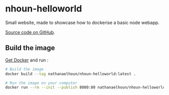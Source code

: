 # nhoun-helloworld

Small website, made to showcase how to dockerise a basic node webapp.

[Source code on GitHub](https://github.com/nathanaelhoun/nhoun-helloworld).

## Build the image

[Get Docker](https://docs.docker.com/get-docker/) and run :

```bash
# Build the image
docker build --tag nathanaelhoun/nhoun-helloworld:latest .

# Run the image on your computer
docker run --rm --init --publish 8080:80 nathanaelhoun/nhoun-helloworld:latest
```

